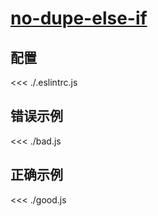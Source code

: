 # [no-dupe-else-if](https://eslint.org/docs/rules/no-dupe-else-if)

## 配置

<<< ./.eslintrc.js

## 错误示例

<<< ./bad.js

## 正确示例

<<< ./good.js

